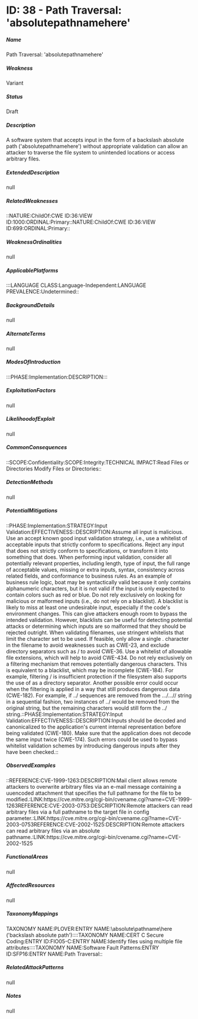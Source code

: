# ID: 38 - Path Traversal: 'absolutepathnamehere'
<h5>Name</h5>Path Traversal: 'absolutepathnamehere'
<h5>Weakness</h5>Variant
<h5>Status</h5>Draft
<h5>Description</h5>A software system that accepts input in the form of a backslash absolute path ('absolutepathnamehere') without appropriate validation can allow an attacker to traverse the file system to unintended locations or access arbitrary files.
<h5>ExtendedDescription</h5>null
<h5>RelatedWeaknesses</h5>::NATURE:ChildOf:CWE ID:36:VIEW ID:1000:ORDINAL:Primary::NATURE:ChildOf:CWE ID:36:VIEW ID:699:ORDINAL:Primary::
<h5>WeaknessOrdinalities</h5>null
<h5>ApplicablePlatforms</h5>:::LANGUAGE CLASS:Language-Independent:LANGUAGE PREVALENCE:Undetermined::
<h5>BackgroundDetails</h5>null
<h5>AlternateTerms</h5>null
<h5>ModesOfIntroduction</h5>:::PHASE:Implementation:DESCRIPTION:::
<h5>ExploitationFactors</h5>null
<h5>LikelihoodofExploit</h5>null
<h5>CommonConsequences</h5>::SCOPE:Confidentiality:SCOPE:Integrity:TECHNICAL IMPACT:Read Files or Directories Modify Files or Directories::
<h5>DetectionMethods</h5>null
<h5>PotentialMitigations</h5>::PHASE:Implementation:STRATEGY:Input Validation:EFFECTIVENESS::DESCRIPTION:Assume all input is malicious. Use an accept known good input validation strategy, i.e., use a whitelist of acceptable inputs that strictly conform to specifications. Reject any input that does not strictly conform to specifications, or transform it into something that does. When performing input validation, consider all potentially relevant properties, including length, type of input, the full range of acceptable values, missing or extra inputs, syntax, consistency across related fields, and conformance to business rules. As an example of business rule logic, boat may be syntactically valid because it only contains alphanumeric characters, but it is not valid if the input is only expected to contain colors such as red or blue. Do not rely exclusively on looking for malicious or malformed inputs (i.e., do not rely on a blacklist). A blacklist is likely to miss at least one undesirable input, especially if the code's environment changes. This can give attackers enough room to bypass the intended validation. However, blacklists can be useful for detecting potential attacks or determining which inputs are so malformed that they should be rejected outright. When validating filenames, use stringent whitelists that limit the character set to be used. If feasible, only allow a single . character in the filename to avoid weaknesses such as CWE-23, and exclude directory separators such as / to avoid CWE-36. Use a whitelist of allowable file extensions, which will help to avoid CWE-434. Do not rely exclusively on a filtering mechanism that removes potentially dangerous characters. This is equivalent to a blacklist, which may be incomplete (CWE-184). For example, filtering / is insufficient protection if the filesystem also supports the use of as a directory separator. Another possible error could occur when the filtering is applied in a way that still produces dangerous data (CWE-182). For example, if ../ sequences are removed from the .../...// string in a sequential fashion, two instances of ../ would be removed from the original string, but the remaining characters would still form the ../ string.::PHASE:Implementation:STRATEGY:Input Validation:EFFECTIVENESS::DESCRIPTION:Inputs should be decoded and canonicalized to the application's current internal representation before being validated (CWE-180). Make sure that the application does not decode the same input twice (CWE-174). Such errors could be used to bypass whitelist validation schemes by introducing dangerous inputs after they have been checked.::
<h5>ObservedExamples</h5>::REFERENCE:CVE-1999-1263:DESCRIPTION:Mail client allows remote attackers to overwrite arbitrary files via an e-mail message containing a uuencoded attachment that specifies the full pathname for the file to be modified.:LINK:https://cve.mitre.org/cgi-bin/cvename.cgi?name=CVE-1999-1263REFERENCE:CVE-2003-0753:DESCRIPTION:Remote attackers can read arbitrary files via a full pathname to the target file in config parameter.:LINK:https://cve.mitre.org/cgi-bin/cvename.cgi?name=CVE-2003-0753REFERENCE:CVE-2002-1525:DESCRIPTION:Remote attackers can read arbitrary files via an absolute pathname.:LINK:https://cve.mitre.org/cgi-bin/cvename.cgi?name=CVE-2002-1525
<h5>FunctionalAreas</h5>null
<h5>AffectedResources</h5>null
<h5>TaxonomyMappings</h5>TAXONOMY NAME:PLOVER:ENTRY NAME:\absolute\pathname\here ('backslash absolute path')::::TAXONOMY NAME:CERT C Secure Coding:ENTRY ID:FIO05-C:ENTRY NAME:Identify files using multiple file attributes::::TAXONOMY NAME:Software Fault Patterns:ENTRY ID:SFP16:ENTRY NAME:Path Traversal::
<h5>RelatedAttackPatterns</h5>null
<h5>Notes</h5>null

